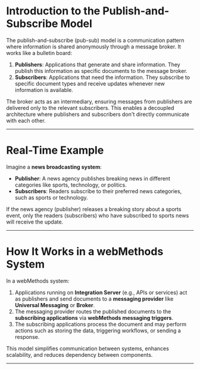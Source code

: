 # **Introduction to the Publish-and-Subscribe Model**

The publish-and-subscribe (pub-sub) model is a communication pattern where information is shared anonymously through a message broker. It works like a bulletin board:

1. **Publishers**: Applications that generate and share information. They publish this information as specific documents to the message broker.
2. **Subscribers**: Applications that need the information. They subscribe to specific document types and receive updates whenever new information is available.

The broker acts as an intermediary, ensuring messages from publishers are delivered only to the relevant subscribers. This enables a decoupled architecture where publishers and subscribers don't directly communicate with each other.

---

# Real-Time Example

Imagine a **news broadcasting system**:

- **Publisher**: A news agency publishes breaking news in different categories like sports, technology, or politics.
- **Subscribers**: Readers subscribe to their preferred news categories, such as sports or technology.

If the news agency (publisher) releases a breaking story about a sports event, only the readers (subscribers) who have subscribed to sports news will receive the update.

---

# How It Works in a webMethods System

In a webMethods system:

1. Applications running on **Integration Server** (e.g., APIs or services) act as publishers and send documents to a **messaging provider** like **Universal Messaging** or **Broker**.
2. The messaging provider routes the published documents to the **subscribing applications** via **webMethods messaging triggers**.
3. The subscribing applications process the document and may perform actions such as storing the data, triggering workflows, or sending a response.

This model simplifies communication between systems, enhances scalability, and reduces dependency between components.

---